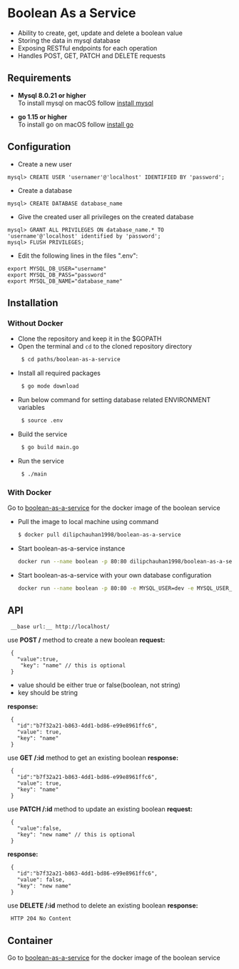 # Boolean As a Service 
- Ability to create, get, update and delete a boolean value <br />
- Storing the data in mysql database <br />
- Exposing  RESTful endpoints for each operation <br />
- Handles POST, GET, PATCH and DELETE requests <br />

## Requirements
- __Mysql 8.0.21 or higher__ <br />
To install mysql on  macOS follow [install mysql](https://flaviocopes.com/mysql-how-to-install/) <br />

- __go 1.15 or higher__ <br />
To install go on macOS follow [install go](https://www.geeksforgeeks.org/how-to-install-golang-on-macos/) <br />

## Configuration

- Create a new user
```
mysql> CREATE USER 'usernamer'@'localhost' IDENTIFIED BY 'password';
```
- Create a database
```
mysql> CREATE DATABASE database_name
```
- Give the created user all privileges on the created database
```
mysql> GRANT ALL PRIVILEGES ON database_name.* TO 'username'@'localhost' identified by 'password';
mysql> FLUSH PRIVILEGES;
```

- Edit the following lines in the files ".env":

```
export MYSQL_DB_USER="username"     
export MYSQL_DB_PASS="password"
export MYSQL_DB_NAME="database_name"
```
## Installation
### Without Docker
- Clone the repository and keep it in the $GOPATH
- Open the terminal and ``` cd ``` to the cloned repository directory
    ```sh
     $ cd paths/boolean-as-a-service
    ```
- Install all required packages
    ```sh
     $ go mode download
    ```
- Run below command for setting database related ENVIRONMENT variables
    ```sh
     $ source .env
    ```
- Build the service 
    ```sh
     $ go build main.go
    ```
- Run the service 
   ```sh
    $ ./main
   ```
   
### With Docker
Go to [boolean-as-a-service](https://hub.docker.com/r/dilipchauhan1998/boolean-as-a-service) for the docker image of the boolean service

- Pull the image to local machine using command
    ```sh
    $ docker pull dilipchauhan1998/boolean-as-a-service
    ```
- Start boolean-as-a-service instance
    ```sh
    docker run --name boolean -p 80:80 dilipchauhan1998/boolean-as-a-service
    ```
- Start boolean-as-a-service with your own database configuration  
     ```sh
     docker run --name boolean -p 80:80 -e MYSQL_USER=dev -e MYSQL_USER_PWD=dev -e MYSQL_USER_DB=userdb dilipchauhan1998/boolean-as-a-service

     ```

## API
```
 __base url:__ http://localhost/ 
```
use __POST /__ method to create a new boolean
__request:__
```
 {
   "value":true,
    "key": "name" // this is optional
 }
```
- value should be either true or false(boolean, not string) <br />
- key should be string <br />

__response:__
```
 {
   "id":"b7f32a21-b863-4dd1-bd86-e99e8961ffc6",
   "value": true,
   "key": "name"
 }
```


use __GET /:id__ method to get an existing boolean
__response:__
```
 {
   "id":"b7f32a21-b863-4dd1-bd86-e99e8961ffc6",
   "value": true,
   "key": "name"
 }
```
use __PATCH /:id__ method to update an existing boolean
__request:__
```
 {
   "value":false,
   "key": "new name" // this is optional
 }
```
__response:__
```
 {
   "id":"b7f32a21-b863-4dd1-bd86-e99e8961ffc6",
   "value": false,
   "key": "new name"
 }
```
use __DELETE /:id__ method to delete an existing boolean
__response:__
```
 HTTP 204 No Content
```
## Container

Go to [boolean-as-a-service](https://hub.docker.com/r/dilipchauhan1998/boolean-as-a-service) for the docker image of the boolean service

